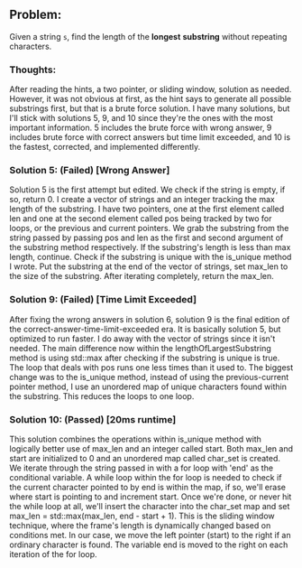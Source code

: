 ## Problem:
Given a string `s`, find the length of the **longest** **substring** without repeating characters.

### Thoughts:
After reading the hints, a two pointer, or sliding window, solution as needed. However, it was not obvious at first, as the hint says to generate all possible substrings first, but that is a brute force solution. I have many solutions, but I'll stick with solutions 5, 9, and 10 since they're the ones with the most important information. 5 includes the brute force with wrong answer, 9 includes brute force with correct answers but time limit exceeded, and 10 is the fastest, corrected, and implemented differently.

### Solution 5: (Failed) [Wrong Answer]
Solution 5 is the first attempt but edited. We check if the string is empty, if so, return 0. I create a vector of strings and an integer tracking the max length of the substring. I have two pointers, one at the first element called len and one at the second element called pos being tracked by two for loops, or the previous and current pointers. We grab the substring from the string passed by passing pos and len as the first and second argument of the substring method respectively. If the substring's length is less than max length, continue. Check if the substring is unique with the is_unique method I wrote. Put the substring at the end of the vector of strings, set max_len to the size of the substring. After iterating completely, return the max_len.

### Solution 9: (Failed) [Time Limit Exceeded]
After fixing the wrong answers in solution 6, solution 9 is the final edition of the correct-answer-time-limit-exceeded era. It is basically solution 5, but optimized to run faster. I do away with the vector of strings since it isn't needed. The main difference now within the lengthOfLargestSubstring method is using std::max after checking if the substring is unique is true. The loop that deals with pos runs one less times than it used to. The biggest change was to the is_unique method, instead of using the previous-current pointer method, I use an unordered map of unique characters found within the substring. This reduces the loops to one loop.

### Solution 10: (Passed) [20ms runtime]
This solution combines the operations within is_unique method with logically better use of max_len and an integer called start. Both max_len and start are initialized to 0 and an unordered map called char_set is created. We iterate through the string passed in with a for loop with 'end' as the conditional variable. A while loop within the for loop is needed to check if the current character pointed to by end is within the map, if so, we'll erase where start is pointing to and increment start. Once we're done, or never hit the while loop at all, we'll insert the character into the char_set map and set max_len = std::max(max_len, end - start + 1). This is the sliding window technique, where the frame's length is dynamically changed based on conditions met. In our case, we move the left pointer (start) to the right if an ordinary character is found. The variable end is moved to the right on each iteration of the for loop.